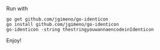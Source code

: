 
Run with

```
go get github.com/jgimeno/go-identicon
go install github.com/jgimeno/go-identicon
go-identicon -string thestringyouwannaencodeinIdenticon
```

Enjoy!
